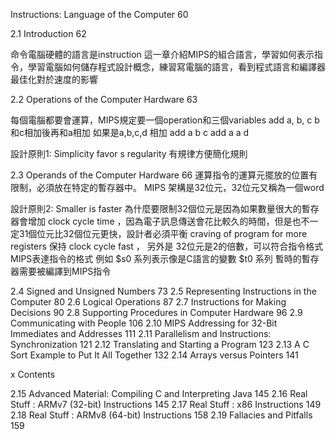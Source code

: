 
Instructions: Language of the Computer 60

2.1 Introduction 62

命令電腦硬體的語言是instruction
這一章介紹MIPS的組合語言，學習如何表示指令，學習電腦如何儲存程式設計概念，練習寫電腦的語言，看到程式語言和編譯器最佳化對於速度的影響


2.2 Operations of the Computer Hardware 63

每個電腦都要會運算，MIPS規定要一個operation和三個variables
add a, b, c
b和c相加後再和a相加
如果是a,b,c,d 相加
add a b c
add a a d

設計原則1: Simplicity favor s regularity 
有規律方便簡化規則







2.3 Operands of the Computer Hardware 66
運算指令的運算元擺放的位置有限制，必須放在特定的暫存器中。
MIPS 架構是32位元，32位元又稱為一個word

設計原則2: Smaller is faster
為什麼要限制32個位元是因為如果數量很大的暫存器會增加 clock cycle time ，因為電子訊息傳送會花比較久的時間，但是也不一定31個位元比32個位元更快，設計者必須平衡 craving of program for more registers 保持 clock cycle fast ， 另外是
32位元是2的倍數，可以符合指令格式
MIPS表達指令的格式
例如 $s0 系列表示像是C語言的變數
$t0 系列 暫時的暫存器需要被編譯到MIPS指令

2.4 Signed and Unsigned Numbers 73
2.5 Representing Instructions in the Computer 80
2.6 Logical Operations 87
2.7 Instructions for Making Decisions 90
2.8 Supporting Procedures in Computer Hardware 96
2.9 Communicating with People 106
2.10 MIPS Addressing for 32-Bit Immediates and Addresses 111
2.11 Parallelism and Instructions: Synchronization 121
2.12 Translating and Starting a Program 123
2.13 A C Sort Example to Put It All Together 132
2.14 Arrays versus Pointers 141

x Contents

2.15 Advanced Material: Compiling C and Interpreting Java 145
2.16 Real Stuff : ARMv7 (32-bit) Instructions 145
2.17 Real Stuff : x86 Instructions 149
2.18 Real Stuff : ARMv8 (64-bit) Instructions 158
2.19 Fallacies and Pitfalls 159
